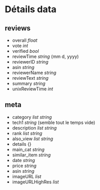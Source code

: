 # Détails data


## reviews

- overall *float*
- vote *int*
- verified *bool*
- reviewTime *string* (mm d, yyyy)
- reviewerID *string*
- asin *string* 
- reviewerName *string*
- reviewText *string*
- summary *string*
- unixReviewTime *int*


## meta

- category *list string*
- tech1 *string* (semble tout le temps vide)
- description *list string*
- rank *list string*
- also_view *list string*
- details {}
- main_cat *string*
- similar_item *string*
- date *string*
- price *string*
- asin *string*
- imageURL *list*
- imageURLHighRes *list*